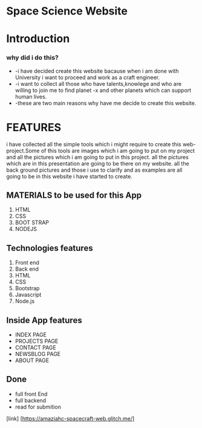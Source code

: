 # Space Science Website


# Introduction
### why did i do this?

* -i have decided create this website bacause when i am done with University i want to proceed and work as a craft engineer.
* -i want to collect all those who have talents,knowlege and who are willing to join me to find planet -x and other planets which can support human lives.
* -these are two main reasons why have me decide to create this website.


# FEATURES
i have collected all the simple tools which i might require to create this web-project.Some of this tools are images which i am going to put on my project and all the pictures which i am going to put in this project.
all the pictures which are in this presentation are going to be there on  my website.
all the back ground pictures and those i use to clarify and as examples are all going to be in this website i have started to create.

##  MATERIALS to be used for this App
1. HTML
2. CSS
3. BOOT STRAP
4. NODEJS

## Technologies features
1. Front end
2. Back end
3. HTML
4. CSS
5. Bootstrap
6. Javascript
7. Node.js



## Inside App features
* INDEX PAGE
* PROJECTS PAGE
* CONTACT PAGE
* NEWSBLOG PAGE
* ABOUT PAGE

## Done
* full front End 
* full backend
* read for submition

[link] [https://amaziahc-spacecraft-web.glitch.me/]
